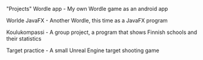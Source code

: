 "Projects" 
Wordle app - My own Wordle game as an android app

Worlde JavaFX - Another Wordle, this time as a JavaFX program

Koulukompassi - A group project, a program that shows Finnish schools and their statistics

Target practice - A small Unreal Engine target shooting game
